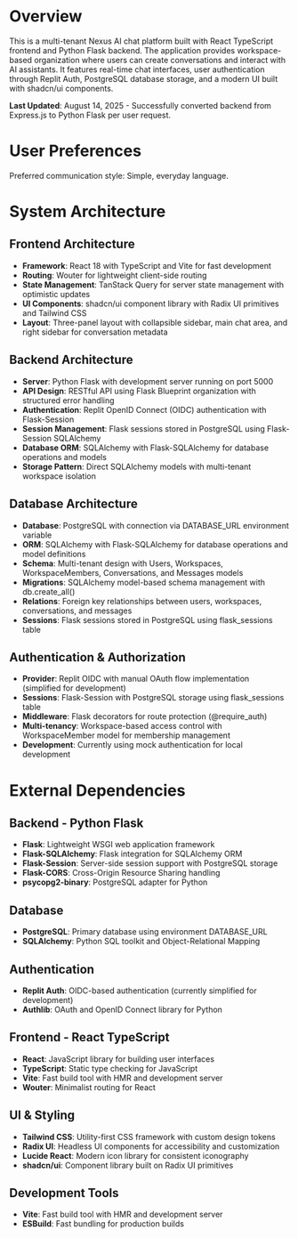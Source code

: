 # Overview

This is a multi-tenant Nexus AI chat platform built with React TypeScript frontend and Python Flask backend. The application provides workspace-based organization where users can create conversations and interact with AI assistants. It features real-time chat interfaces, user authentication through Replit Auth, PostgreSQL database storage, and a modern UI built with shadcn/ui components.

**Last Updated**: August 14, 2025 - Successfully converted backend from Express.js to Python Flask per user request.

# User Preferences

Preferred communication style: Simple, everyday language.

# System Architecture

## Frontend Architecture
- **Framework**: React 18 with TypeScript and Vite for fast development
- **Routing**: Wouter for lightweight client-side routing
- **State Management**: TanStack Query for server state management with optimistic updates
- **UI Components**: shadcn/ui component library with Radix UI primitives and Tailwind CSS
- **Layout**: Three-panel layout with collapsible sidebar, main chat area, and right sidebar for conversation metadata

## Backend Architecture
- **Server**: Python Flask with development server running on port 5000
- **API Design**: RESTful API using Flask Blueprint organization with structured error handling
- **Authentication**: Replit OpenID Connect (OIDC) authentication with Flask-Session
- **Session Management**: Flask sessions stored in PostgreSQL using Flask-Session SQLAlchemy
- **Database ORM**: SQLAlchemy with Flask-SQLAlchemy for database operations and models
- **Storage Pattern**: Direct SQLAlchemy models with multi-tenant workspace isolation

## Database Architecture
- **Database**: PostgreSQL with connection via DATABASE_URL environment variable
- **ORM**: SQLAlchemy with Flask-SQLAlchemy for database operations and model definitions
- **Schema**: Multi-tenant design with Users, Workspaces, WorkspaceMembers, Conversations, and Messages models
- **Migrations**: SQLAlchemy model-based schema management with db.create_all()
- **Relations**: Foreign key relationships between users, workspaces, conversations, and messages
- **Sessions**: Flask sessions stored in PostgreSQL using flask_sessions table

## Authentication & Authorization
- **Provider**: Replit OIDC with manual OAuth flow implementation (simplified for development)
- **Sessions**: Flask-Session with PostgreSQL storage using flask_sessions table
- **Middleware**: Flask decorators for route protection (@require_auth)
- **Multi-tenancy**: Workspace-based access control with WorkspaceMember model for membership management
- **Development**: Currently using mock authentication for local development

# External Dependencies

## Backend - Python Flask
- **Flask**: Lightweight WSGI web application framework
- **Flask-SQLAlchemy**: Flask integration for SQLAlchemy ORM
- **Flask-Session**: Server-side session support with PostgreSQL storage
- **Flask-CORS**: Cross-Origin Resource Sharing handling
- **psycopg2-binary**: PostgreSQL adapter for Python

## Database
- **PostgreSQL**: Primary database using environment DATABASE_URL
- **SQLAlchemy**: Python SQL toolkit and Object-Relational Mapping

## Authentication
- **Replit Auth**: OIDC-based authentication (currently simplified for development)
- **Authlib**: OAuth and OpenID Connect library for Python

## Frontend - React TypeScript
- **React**: JavaScript library for building user interfaces
- **TypeScript**: Static type checking for JavaScript
- **Vite**: Fast build tool with HMR and development server
- **Wouter**: Minimalist routing for React

## UI & Styling
- **Tailwind CSS**: Utility-first CSS framework with custom design tokens
- **Radix UI**: Headless UI components for accessibility and customization
- **Lucide React**: Modern icon library for consistent iconography
- **shadcn/ui**: Component library built on Radix UI primitives

## Development Tools
- **Vite**: Fast build tool with HMR and development server
- **ESBuild**: Fast bundling for production builds